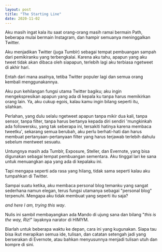 ```yaml
---
layout: post
title: "The Starting Line"
date: 2020-11-02
---
```



Aku masih ingat kala itu saat orang-orang masih ramai bermain Path, beberapa mulai bermain Instagram, dan hampir semuanya meninggalkan Twitter. <br>

Aku menjadikan Twitter (juga Tumblr) sebagai tempat pembuangan sampah dari pemikiranku yang terbengkalai. Karena aku tahu, apapun yang aku tweet tidak akan dibaca oleh siapapun, terlebih lagi aku terbiasa ngetweet di akhir hari. <br>

Entah dari mana asalnya, tetiba Twitter populer lagi dan semua orang kembali menggunakannya. <br> 

Aku pun kehilangan fungsi utama Twitter bagiku; aku ingin mengekspresikan apapun yang ada di kepala ku tanpa harus memikirkan orang lain. Ya, aku cukup egois, kalau kamu ingin bilang seperti itu, silahkan. <br>

Perlahan, yang dulu selalu ngetweet apapun tanpa mikir dua kali, tanpa sensor, tanpa filter, tanpa harus bertanya kepada diri sendiri 'mungkinkah ada followersku, yang tak seberapa ini, tersakiti hatinya karena membaca tweetku', sekarang semua berubah, aku perlu berhati-hati dan harus membuat pertanyaan-pertanyaan filter yang harus terjawab terlebih dahulu sebelum mentweet sesuatu. <br>

Untungnya masih ada Tumblr, Exposure, Steller, dan Evernote, yang bisa digunakan sebagai tempat pembuangan sementara. Aku tinggal lari ke sana untuk menuangkan apa yang ada di kepalaku ini. <br>

Tapi mengapa seperti ada rasa yang hilang, tidak sama seperti kalau aku tumpahkan di Twitter. <br> 

Sampai suatu ketika, aku membaca personal blog temanku yang sangat sederhana namun elegan, terus fungsi utamanya sebagai "personal blog" terpenuhi. Mengapa aku tidak membuat yang seperti itu saja? <br>

*and here I am, trying this way*. <br>

Nulis ini sambil membayangkan ada Mando di ujung sana dan bilang "*this is the way, Riz!*" layaknya narator di HIMYM. <br>

Biarlah untuk beberapa waktu ke depan, cara ini yang kugunakan. Siapa tau bisa ikut merapikan semua ide, tulisan, dan catatan setengah jadi yang berserakan di Evernote, atau bahkan menyusunnya menjadi tulisan utuh dan kompre di sini. <br>
